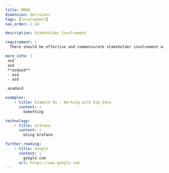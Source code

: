 ```yaml
---
title: DM04
dimension: decisions
tags: [involvement]
nav_order: 2.24

description: Stakeholder Involvement

requirement: |
  There should be effective and commensurate stakeholder involvement with respect to solution design and architecture decisions.

more_info: |
 asd
 asd
 **asdasd**
 - asd 
 - asd

 asadasd

examples: 
    - title: Example 01 - Working with big data
      content: |
        Something

technology:
    - title: Grafana
      content: |
        Using Grafana

further_reading:
    - title: Google
      content: |
        google.com
      url: https://www.google.com
---
```

